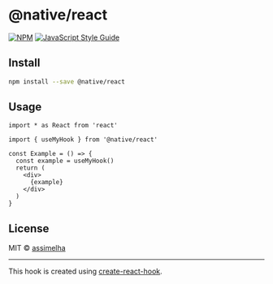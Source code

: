 # @native/react

> 

[![NPM](https://img.shields.io/npm/v/@native/react.svg)](https://www.npmjs.com/package/@native/react) [![JavaScript Style Guide](https://img.shields.io/badge/code_style-standard-brightgreen.svg)](https://standardjs.com)

## Install

```bash
npm install --save @native/react
```

## Usage

```tsx
import * as React from 'react'

import { useMyHook } from '@native/react'

const Example = () => {
  const example = useMyHook()
  return (
    <div>
      {example}
    </div>
  )
}
```

## License

MIT © [assimelha](https://github.com/assimelha)

---

This hook is created using [create-react-hook](https://github.com/hermanya/create-react-hook).
